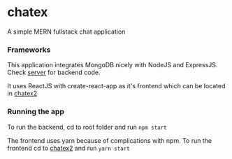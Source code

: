 # chatex
A simple MERN fullstack chat application

### Frameworks
This application integrates MongoDB nicely with NodeJS and ExpressJS. Check [server](server) for backend code.

It uses ReactJS with create-react-app as it's frontend which can be located in [chatex2](chatex2)

### Running the app
To run the backend, cd to root folder and run `npm start`

The frontend uses yarn because of complications with npm.
To run the frontend cd to [chatex2](chatex2) and run `yarn start`
